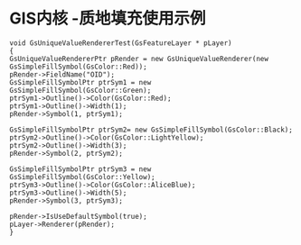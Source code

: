 # GIS内核 -质地填充使用示例 #

    void GsUniqueValueRendererTest(GsFeatureLayer * pLayer)  
    {  
    GsUniqueValueRendererPtr pRender = new GsUniqueValueRenderer(new GsSimpleFillSymbol(GsColor::Red));  
    pRender->FieldName("OID");  
    GsSimpleFillSymbolPtr ptrSym1 = new GsSimpleFillSymbol(GsColor::Green);  
    ptrSym1->Outline()->Color(GsColor::Red);  
    ptrSym1->Outline()->Width(1);  
    pRender->Symbol(1, ptrSym1);  
      
    GsSimpleFillSymbolPtr ptrSym2= new GsSimpleFillSymbol(GsColor::Black);  
    ptrSym2->Outline()->Color(GsColor::LightYellow);  
    ptrSym2->Outline()->Width(3);  
    pRender->Symbol(2, ptrSym2);  
      
    GsSimpleFillSymbolPtr ptrSym3 = new GsSimpleFillSymbol(GsColor::Yellow);  
    ptrSym3->Outline()->Color(GsColor::AliceBlue);  
    ptrSym3->Outline()->Width(5);  
    pRender->Symbol(3, ptrSym3);  
      
    pRender->IsUseDefaultSymbol(true);  
    pLayer->Renderer(pRender);  
    }  